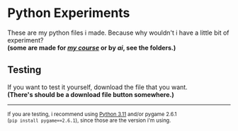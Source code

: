 # Python Experiments
These are my python files i made. Because why wouldn't i have a little bit of experiment?  
**(some are made for [_my course_](https://algorithmicschool.com) or by _ai_, see the folders.)**

## Testing
If you want to test it yourself, download the file that you want.  
**(There's should be a download file button somewhere.)**

---
<small>If you are testing, i recommend using [Python 3.11](https://www.python.org/downloads/release/python-3110/) and/or pygame 2.6.1  
(`pip install pygame==2.6.1`), since those are the version i'm using.</small>